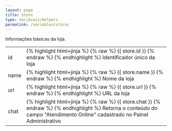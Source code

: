 ```yaml
---
layout: page
title: Store
type: Variáveis/Helpers
permalink: /variables/store/
---
```


Informações básicas da loja.

<table>
	<tbody>
		<tr>
			<td>id</td>
			<td>
				{% highlight html+jinja %}
                {% raw %}
                {{ store.id }}
                {% endraw %}
                {% endhighlight %}
                Identificador único da loja
			</td>
		</tr>
		<tr>
			<td>name</td>
			<td>
				{% highlight html+jinja %}
                {% raw %}
                {{ store.name }}
                {% endraw %}
                {% endhighlight %}
                Nome da loja
			</td>
		</tr>
		<tr>
			<td>url</td>
			<td>
				{% highlight html+jinja %}
                {% raw %}
                {{ store.url }}
                {% endraw %}
                {% endhighlight %}
                URL da loja
			</td>
		</tr>
		<tr>
			<td>chat</td>
			<td>
				{% highlight html+jinja %}
                {% raw %}
                {{ store.chat }}
                {% endraw %}
                {% endhighlight %}
                Retorna o conteúdo do campo "Atendimento Online" cadastrado no Painel Administrativo
			</td>
		</tr>
	</tbody>
</table>

